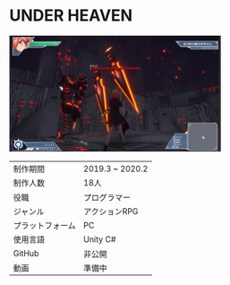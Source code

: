 # UNDER HEAVEN

<img src="doc/underheaven.png" width= "75%" height="75%">
<table style="width:80%">
  <tr>
    <td>制作期間</td> <td>2019.3 ~ 2020.2</td>
  </tr>

  <tr>
    <td>制作人数</td> <td>18人</td>
  </tr>
  
  <tr>
    <td>役職</td> <td>プログラマー</td>
  </tr>
  
  <tr>
    <td>ジャンル</td> <td>アクションRPG</td>
  </tr>
  
  <tr>
    <td>プラットフォーム</td> <td>PC</td>
  </tr>
  
  <tr>
    <td>使用言語</td> <td>Unity C#</td>
  </tr>
  
  <tr>
    <td>GitHub</td> <td>非公開</td>
  </tr>
  
  <tr>
    <td>動画</td> <td>準備中</td>
  </tr>
</table>


